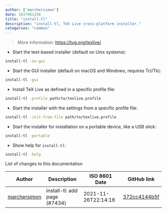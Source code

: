 ```yaml
---
author: ['marchersimon']
date: 1637961256
title: "install-tl"
description: "install-tl, TeX Live cross-platform installer."
categories: "common"
---
```

> More information: <https://tug.org/texlive/>.

- Start the text-based installer (default on Unix systems):

```bash
install-tl -no-gui
```

- Start the GUI installer (default on macOS and Windows, requires Tcl/Tk):

```bash
install-tl -gui
```

- Install TeX Live as defined in a specific profile file:

```bash
install-tl -profile path/to/texlive.profile
```

- Start the installer with the settings from a specific profile file:

```bash
install-tl -init-from-file path/to/texlive.profile
```

- Start the installer for installation on a portable device, like a USB stick:

```bash
install-tl -portable
```

- Show help for `install-tl`:

```bash
install-tl -help
```
List of changes to this documentation


Author | Description | ISO 8601 Date | GitHub link
------|-----|-----|-----
[marchersimon](mailto:50295997+marchersimon@users.noreply.github.com) | install-tl: add page (#7434) | 2021-11-26T22:14:16 | [372cc4144b5f](https://github.com/tldr-pages/tldr/commit/372cc4144b5fbe3e2cdb49a2aee2221b60294915)

